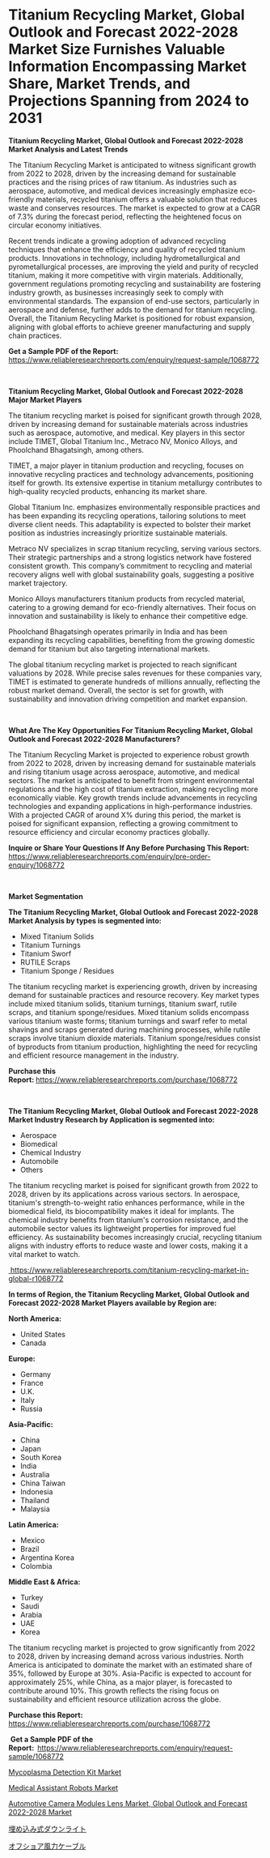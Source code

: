 <p><h1>Titanium Recycling Market, Global Outlook and Forecast 2022-2028 Market Size Furnishes Valuable Information Encompassing Market Share, Market Trends, and Projections Spanning from 2024 to 2031</h1></p><p><strong>Titanium Recycling Market, Global Outlook and Forecast 2022-2028 Market Analysis and Latest Trends</strong></p>
<p><p>The Titanium Recycling Market is anticipated to witness significant growth from 2022 to 2028, driven by the increasing demand for sustainable practices and the rising prices of raw titanium. As industries such as aerospace, automotive, and medical devices increasingly emphasize eco-friendly materials, recycled titanium offers a valuable solution that reduces waste and conserves resources. The market is expected to grow at a CAGR of 7.3% during the forecast period, reflecting the heightened focus on circular economy initiatives.</p><p>Recent trends indicate a growing adoption of advanced recycling techniques that enhance the efficiency and quality of recycled titanium products. Innovations in technology, including hydrometallurgical and pyrometallurgical processes, are improving the yield and purity of recycled titanium, making it more competitive with virgin materials. Additionally, government regulations promoting recycling and sustainability are fostering industry growth, as businesses increasingly seek to comply with environmental standards. The expansion of end-use sectors, particularly in aerospace and defense, further adds to the demand for titanium recycling. Overall, the Titanium Recycling Market is positioned for robust expansion, aligning with global efforts to achieve greener manufacturing and supply chain practices.</p></p>
<p><strong>Get a Sample PDF of the Report:&nbsp;</strong> <a href="https://www.reliableresearchreports.com/enquiry/request-sample/1068772">https://www.reliableresearchreports.com/enquiry/request-sample/1068772</a></p>
<p>&nbsp;</p>
<p><strong>Titanium Recycling Market, Global Outlook and Forecast 2022-2028 Major Market Players</strong></p>
<p><p>The titanium recycling market is poised for significant growth through 2028, driven by increasing demand for sustainable materials across industries such as aerospace, automotive, and medical. Key players in this sector include TIMET, Global Titanium Inc., Metraco NV, Monico Alloys, and Phoolchand Bhagatsingh, among others.</p><p>TIMET, a major player in titanium production and recycling, focuses on innovative recycling practices and technology advancements, positioning itself for growth. Its extensive expertise in titanium metallurgy contributes to high-quality recycled products, enhancing its market share.</p><p>Global Titanium Inc. emphasizes environmentally responsible practices and has been expanding its recycling operations, tailoring solutions to meet diverse client needs. This adaptability is expected to bolster their market position as industries increasingly prioritize sustainable materials.</p><p>Metraco NV specializes in scrap titanium recycling, serving various sectors. Their strategic partnerships and a strong logistics network have fostered consistent growth. This company’s commitment to recycling and material recovery aligns well with global sustainability goals, suggesting a positive market trajectory.</p><p>Monico Alloys manufacturers titanium products from recycled material, catering to a growing demand for eco-friendly alternatives. Their focus on innovation and sustainability is likely to enhance their competitive edge.</p><p>Phoolchand Bhagatsingh operates primarily in India and has been expanding its recycling capabilities, benefiting from the growing domestic demand for titanium but also targeting international markets.</p><p>The global titanium recycling market is projected to reach significant valuations by 2028. While precise sales revenues for these companies vary, TIMET is estimated to generate hundreds of millions annually, reflecting the robust market demand. Overall, the sector is set for growth, with sustainability and innovation driving competition and market expansion.</p></p>
<p>&nbsp;</p>
<p><strong>What Are The Key Opportunities For Titanium Recycling Market, Global Outlook and Forecast 2022-2028 Manufacturers?</strong></p>
<p><p>The Titanium Recycling Market is projected to experience robust growth from 2022 to 2028, driven by increasing demand for sustainable materials and rising titanium usage across aerospace, automotive, and medical sectors. The market is anticipated to benefit from stringent environmental regulations and the high cost of titanium extraction, making recycling more economically viable. Key growth trends include advancements in recycling technologies and expanding applications in high-performance industries. With a projected CAGR of around X% during this period, the market is poised for significant expansion, reflecting a growing commitment to resource efficiency and circular economy practices globally.</p></p>
<p><strong>Inquire or Share Your Questions If Any Before Purchasing This Report:</strong> <a href="https://www.reliableresearchreports.com/enquiry/pre-order-enquiry/1068772">https://www.reliableresearchreports.com/enquiry/pre-order-enquiry/1068772</a></p>
<p>&nbsp;</p>
<p><strong>Market Segmentation</strong></p>
<p><strong>The Titanium Recycling Market, Global Outlook and Forecast 2022-2028 Market Analysis by types is segmented into:</strong></p>
<p><ul><li>Mixed Titanium Solids</li><li>Titanium Turnings</li><li>Titanium Sworf</li><li>RUTILE Scraps</li><li>Titanium Sponge / Residues</li></ul></p>
<p><p>The titanium recycling market is experiencing growth, driven by increasing demand for sustainable practices and resource recovery. Key market types include mixed titanium solids, titanium turnings, titanium swarf, rutile scraps, and titanium sponge/residues. Mixed titanium solids encompass various titanium waste forms; titanium turnings and swarf refer to metal shavings and scraps generated during machining processes, while rutile scraps involve titanium dioxide materials. Titanium sponge/residues consist of byproducts from titanium production, highlighting the need for recycling and efficient resource management in the industry.</p></p>
<p><strong>Purchase this Report:&nbsp;</strong><a href="https://www.reliableresearchreports.com/purchase/1068772">https://www.reliableresearchreports.com/purchase/1068772</a></p>
<p>&nbsp;</p>
<p><strong>The Titanium Recycling Market, Global Outlook and Forecast 2022-2028 Market Industry Research by Application is segmented into:</strong></p>
<p><ul><li>Aerospace</li><li>Biomedical</li><li>Chemical Industry</li><li>Automobile</li><li>Others</li></ul></p>
<p><p>The titanium recycling market is poised for significant growth from 2022 to 2028, driven by its applications across various sectors. In aerospace, titanium's strength-to-weight ratio enhances performance, while in the biomedical field, its biocompatibility makes it ideal for implants. The chemical industry benefits from titanium's corrosion resistance, and the automobile sector values its lightweight properties for improved fuel efficiency. As sustainability becomes increasingly crucial, recycling titanium aligns with industry efforts to reduce waste and lower costs, making it a vital market to watch.</p></p>
<p><a href="https://www.reliableresearchreports.com/titanium-recycling-market-in-global-r1068772">&nbsp;https://www.reliableresearchreports.com/titanium-recycling-market-in-global-r1068772</a></p>
<p><strong>In terms of Region, the Titanium Recycling Market, Global Outlook and Forecast 2022-2028 Market Players available by Region are:</strong></p>
<p>
    <p> <strong> North America: </strong>
        <ul>
            <li>United States</li>
            <li>Canada</li>
        </ul>
        </p> 
    <p> <strong> Europe: </strong>
        <ul>
            <li>Germany</li>
            <li>France</li>
            <li>U.K.</li>
            <li>Italy</li>
            <li>Russia</li>
        </ul>
        </p> 
    <p> <strong> Asia-Pacific: </strong>
        <ul>
            <li>China</li>
            <li>Japan</li>
            <li>South Korea</li>
            <li>India</li>
            <li>Australia</li>
            <li>China Taiwan</li>
            <li>Indonesia</li>
            <li>Thailand</li>
            <li>Malaysia</li>
        </ul>
        </p> 
    <p> <strong> Latin America: </strong>
        <ul>
            <li>Mexico</li>
            <li>Brazil</li>
            <li>Argentina Korea</li>
            <li>Colombia</li>
        </ul>
        </p> 
    <p> <strong> Middle East & Africa: </strong>
        <ul>
            <li>Turkey</li>
            <li>Saudi</li>
            <li>Arabia</li>
            <li>UAE</li>
            <li>Korea</li>
        </ul>
    </p>
    </p>
<p><p>The titanium recycling market is projected to grow significantly from 2022 to 2028, driven by increasing demand across various industries. North America is anticipated to dominate the market with an estimated share of 35%, followed by Europe at 30%. Asia-Pacific is expected to account for approximately 25%, while China, as a major player, is forecasted to contribute around 10%. This growth reflects the rising focus on sustainability and efficient resource utilization across the globe.</p></p>
<p><strong>Purchase this Report: </strong><a href="https://www.reliableresearchreports.com/purchase/1068772">https://www.reliableresearchreports.com/purchase/1068772</a></p>
<p>&nbsp;<strong>Get a Sample PDF of the Report:&nbsp;&nbsp;</strong><a href="https://www.reliableresearchreports.com/enquiry/request-sample/1068772">https://www.reliableresearchreports.com/enquiry/request-sample/1068772</a></p>
<p><strong></strong></p>
<p><p><a href="https://www.linkedin.com/pulse/mycoplasma-detection-kit-market-industry-trends-forecast-md7re?trackingId=80%2FERTJ1R6W0eqTOijB1rA%3D%3D">Mycoplasma Detection Kit Market</a></p><p><a href="https://www.linkedin.com/pulse/emerging-trends-medical-assistant-robots-market-global-4uzbe?trackingId=NPODTITDT5aGYzq4LucuIQ%3D%3D">Medical Assistant Robots Market</a></p><p><a href="https://github.com/ashepherd82/Market-Research-Report-List-6/blob/main/automotive-camera-modules-lens-market-global-outlook-and-forecast-2022-2028-market.md">Automotive Camera Modules Lens Market, Global Outlook and Forecast 2022-2028 Market</a></p><p><a href="https://medium.com/@isaurapx9xsianez/%E3%83%AA%E3%82%BB%E3%82%B9%E5%9E%8B%E3%83%80%E3%82%A6%E3%83%B3%E3%83%A9%E3%82%A4%E3%83%88%E5%B8%82%E5%A0%B4%E8%AA%BF%E6%9F%BB%E3%83%AC%E3%83%9D%E3%83%BC%E3%83%88-2024%E5%B9%B4%E3%81%8B%E3%82%892031%E5%B9%B4%E3%81%BE%E3%81%A7%E3%81%AE7-8-%E3%81%AE%E5%AE%89%E5%AE%9A%E3%81%97%E3%81%9F%E5%B9%B4%E5%B9%B3%E5%9D%87%E6%88%90%E9%95%B7%E7%8E%87-cagr-%E3%82%92%E6%8C%81%E3%81%A4%E5%B8%82%E5%A0%B4%E4%BA%88%E6%B8%AC%E3%81%A8%E6%88%90%E9%95%B7%E3%81%AE%E8%A6%8B%E9%80%9A%E3%81%97-1785b3ebf5a0">埋め込み式ダウンライト</a></p><p><a href="https://medium.com/@cryptoasu_20150/%E8%A3%BD%E5%93%81%E3%82%BF%E3%82%A4%E3%83%97-%E3%82%A4%E3%83%B3%E3%82%BF%E3%83%BC%E3%82%A2%E3%83%AC%E3%82%A4%E3%82%B1%E3%83%BC%E3%83%96%E3%83%AB-%E3%82%A8%E3%82%AF%E3%82%B9%E3%83%9D%E3%83%BC%E3%83%88%E3%82%B1%E3%83%BC%E3%83%96%E3%83%AB-%E3%82%A8%E3%83%B3%E3%83%89%E3%83%A6%E3%83%BC%E3%82%B9-%E6%B4%8B%E4%B8%8A%E9%A2%A8%E5%8A%9B%E3%82%BF%E3%83%BC%E3%83%93%E3%83%B3-%E6%B2%B9%E7%94%B0%E6%8E%98%E5%89%8A-%E3%81%9D%E3%81%AE%E4%BB%96-%E3%81%8A%E3%82%88%E3%81%B3%E5%9C%B0%E5%9F%9F2024-2031%E3%81%AB%E9%96%A2%E3%81%99%E3%82%8B%E6%B4%8B%E4%B8%8A%E9%A2%9C%E9%A2%A8%E3%82%B1%E3%83%BC%E3%83%96%E3%83%AB%E5%B8%82%E5%A0%B4%E3%83%AC%E3%83%9D%E3%83%BC%E3%83%88-65da8ddf8b1b">オフショア風力ケーブル</a></p></p>
